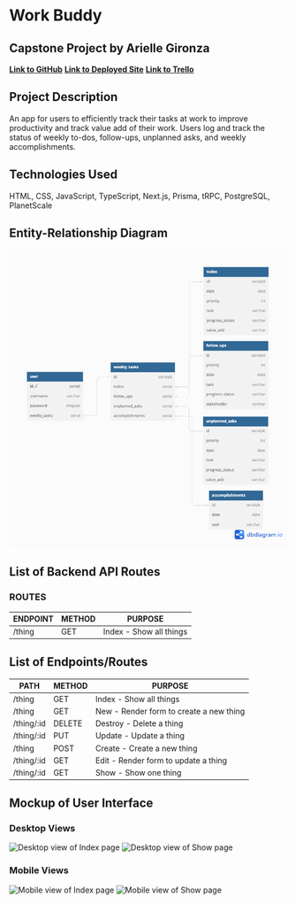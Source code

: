 # **Work Buddy**
## **Capstone Project by Arielle Gironza**

[**Link to GitHub**](https://github.com/akgironza/capstone-work-buddy) 
[**Link to Deployed Site**](https://capstone-work-buddy.vercel.app/) 
[**Link to Trello**](https://trello.com/b/H5RhqRA5/capstone-ga-seir)

## Project Description
An app for users to efficiently track their tasks at work to improve productivity and track value add of their work. Users log and track the status of weekly to-dos, follow-ups, unplanned asks, and weekly accomplishments. 

## Technologies Used
HTML, CSS, JavaScript, TypeScript, Next.js, Prisma, tRPC, PostgreSQL, PlanetScale

## Entity-Relationship Diagram
![Picture of ERD](/CAPSTONE-files/data_model_v2_ga-seir.png)

## List of Backend API Routes

### ROUTES
|ENDPOINT|METHOD|PURPOSE|
|--------|------|-------|
|/thing|GET|Index - Show all things|


## List of Endpoints/Routes
|PATH|METHOD|PURPOSE|
|--------|------|-------|
|/thing|GET|Index - Show all things|
|/thing|GET|New - Render form to create a new thing|
|/thing/:id|DELETE|Destroy - Delete a thing|
|/thing/:id|PUT|Update - Update a thing|
|/thing|POST|Create - Create a new thing|
|/thing/:id|GET|Edit - Render form to update a thing|
|/thing/:id|GET|Show - Show one thing|


## Mockup of User Interface
### **Desktop Views**
![Desktop view of Index page]()
![Desktop view of Show page]()

### **Mobile Views**
![Mobile view of Index page]()
![Mobile view of Show page]()